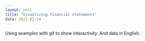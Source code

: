 ```yaml
---
layout: post
title: "Visualizing financial statements"
date: 2021-02-14
---
```




  Using examples with gif to show interactivity. And data in English. 
